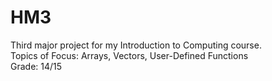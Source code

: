 # HM3
Third major project for my Introduction to Computing course.  
Topics of Focus: Arrays, Vectors, User-Defined Functions  
Grade: 14/15
